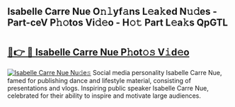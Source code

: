 ## Isabelle Carre Nue O𝚗𝚕yf𝚊ns L𝚎a𝚔ed N𝚞𝚍es - Part-ceV P𝚑𝚘tos Vi𝚍𝚎o - H𝚘𝚝 Part L𝚎a𝚔s QpGTL

# <h2><a href="http://kfesabt.oniu.top/?m=Isabelle+Carre+Nue">🔗👉 🔴 Isabelle Carre Nue P𝚑ot𝚘𝚜 V𝚒d𝚎o</a></h2>

[![Isabelle Carre Nue Nu𝚍e𝚜](https://i.imgur.com/0qMVB7G.gif)](http://kfesabt.oniu.top/?m=Isabelle+Carre+Nue)
Social media personality Isabelle Carre Nue, famed for publishing dance and lifestyle material, consisting of presentations and vlogs. Inspiring public speaker Isabelle Carre Nue, celebrated for their ability to inspire and motivate large audiences.  
